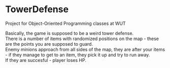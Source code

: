 # TowerDefense
Project for Object-Oriented Programming classes at WUT

Basically, the game is supposed to be a weird tower defense.  
There is a number of items with randomized positions on the map - these are the points you are supposed to guard.  
Enemy minions approach from all sides of the map, they are after your items - if they manage to get to an item, they pick it up and try to run away.  
If they are succesful - player loses HP. 
